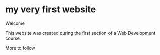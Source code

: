 # my very first website

Welcome

This website was created during the first section of a Web Development course.

More to follow
